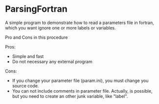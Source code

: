 # ParsingFortran

A simple program to demonstrate how to read a parameters file in fortran, which you want  ignore one or more labels or variables. 

Pro and Cons in this procedure

Pros:
- Simple and fast
- Do not necessary any external program

Cons:
- If you change your parameter file (param.ini), you must change you source code.
- You can not include comments in parameter file. Actually, is possible, but you need to create an other junk variable, like "label".

